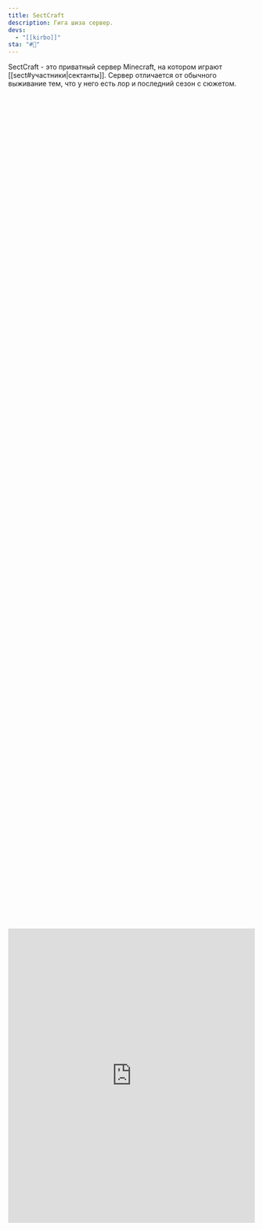 ```yaml
---
title: SectCraft
description: Гига шиза сервер.
devs:
  - "[[kirbo]]"
sta: "#📢"
---
```


SectCraft - это приватный сервер Minecraft, на котором играют [[sect#участники|сектанты]]. Сервер отличается от обычного выживание тем, что у него есть лор и последний сезон с сюжетом.

<div style="display: flex; justify-content: center; align-items: center; height: 100vh;"> <iframe src="https://sectcraftwiki.intkgc.xyz/" style="border:0px #ffffff none;" name="myiFrame" scrolling="yes" frameborder="1" marginheight="0px" marginwidth="0px" height="600px" width="600px" allowfullscreen></iframe> </div>